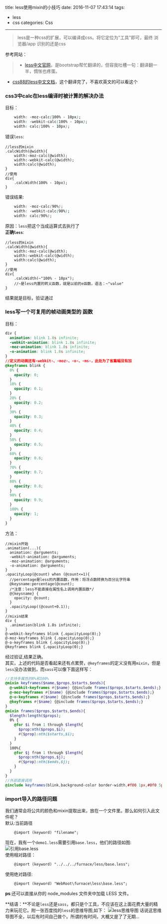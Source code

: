 title: less使用mixin的小技巧
date: 2016-11-07 17:43:14
tags: 
- less
- css
categories: Css
---
>less是一种css的扩展，可以编译成css。将它定位为"工具"即可，最终 浏览器/app 识别的还是css  

参考网站：
>- [less中文官网](http://less.bootcss.com/)，是bootstrap帮忙翻译的，但容我吐槽一句：翻译翻一半，惆怅也疼蛋。  
- [css88的less中文文档](http://www.css88.com/doc/less/features/)，这个翻译完了，不喜欢英文的可以看这个


### css3中calc在less编译时被计算的解决办法
目标：
``` css
    width: -moz-calc(100% - 10px);
    width: -webkit-calc(100% - 10px);
    width: calc(100% - 10px);
```
错误`less`:
``` less
//less的mixin
.calcWidth(@width){
    width:-moz-calc(@width);
    width:-webkit-calc(@width);
    width:calc(@width);
}
//使用
div{
    .calcWidth(100% - 10px);
}
```
错误结果:
``` css
    width: -moz-calc(90%);
    width: -webkit-calc(90%);
    width: calc(90%);
```
原因：`less`把这个当成运算式去执行了  
**正确`less`**:
``` less
//less的mixin
.calcWidth(@width){
    width:-moz-calc(@width);
    width:-webkit-calc(@width);
    width:calc(@width);
}
//使用
div{
    .calcWidth(~"100% - 10px");
    //~是less内置的转义函数，就是以前的e函数，语法：~"value"
}
```
结果就是目标，验证通过
<!-- more -->

### less写一个可复用的帧动画类型的 函数
目标：
``` css
div {
  animation: blink 1.8s infinite;
  -webkit-animation: blink 1.8s infinite;
  -moz-animation: blink 1.8s infinite;
  -o-animation: blink 1.8s infinite;
}
//定义的动画还有-webkit-、-moz-、-o-、-ms-，此处为了省篇幅没有加
@keyframes blink {
  0% {
    opacity: 0;
  }
  10% {
    opacity: 0.1;
  }
  20% {
    opacity: 0.2;
  }
  30% {
    opacity: 0.3;
  }
  40% {
    opacity: 0.4;
  }
  50% {
    opacity: 0.5;
  }
  60% {
    opacity: 0.6;
  }
  70% {
    opacity: 0.7;
  }
  80% {
    opacity: 0.8;
  }
  90% {
    opacity: 0.9;
  }
  100% {
    opacity: 1;
  }
}
```
方法：
``` less
//mixin开始
.animation(...){
  animation: @arguments;
  -webkit-animation: @arguments;
  -moz-animation: @arguments;
  -o-animation: @arguments;
}
.opacityLoop(@count) when (@count<=1){
  //percentage是less的内置函数，作用：将浮点数转换为百分比字符串
  @keysname:percentage(@count);
  /*注意：less不能直接在属性名上调用内置函数*/
  @{keysname} {
    opacity: @count;
  }
  .opacityLoop((@count+0.1));
}
//mixin结束
div {
  .animation(blink 1.8s infinite);
}
@-webkit-keyframes blink {.opacityLoop(0);}
@-moz-keyframes blink {.opacityLoop(0);}
@-o-keyframes blink {.opacityLoop(0);}
@keyframes blink {.opacityLoop(0);}
```
经过验证,结果正确。  
其实，上述的代码是否看起来还有点累赘，`@keyframes`的定义没有用`mixin`，但是`less`没办法做到，而`sass`可以像下面这样写：
``` sass
//支持多属性的0%和100%
@mixin keyframes($name,$props,$starts,$ends){
  @-webkit-keyframes #{$name} {@include frames($props,$starts,$ends);}
  @-moz-keyframes #{$name} {@include frames($props,$starts,$ends);}
  @-o-keyframes #{$name} {@include frames($props,$starts,$ends);}
  @keyframes #{$name} {@include frames($props,$starts,$ends);}
}
@mixin frames($props,$starts,$ends){
  $length:length($props);
  0% {
    @for $i from 1 through $length{
      $prop:nth($props,$i);
      #{$prop}:nth($starts,$i);
    }
  }
  100%{
    @for $j from 1 through $length{
      $prop:nth($props,$j);
      #{$prop}:nth($ends,$j);
    }
  }
}
//外部直接调用
@include keyframes(blink,background-color border-width,#f00 1px,#0f0 5px);
```

### import导入的路径问题
我们通常会将公共的颜色和mixin提取出来，放在一个文件里。那么如何引入此文件呢？  
默认:当前路径
``` less
    @import (keyword) "filename";
```
现在，我有一个`demo1.less`需要引用`base.less`，他们的路径如图:
![引用base.less](http://7xphbb.com1.z0.glb.clouddn.com/less%E4%B9%8Bimport.png)  
使用相对路径：
``` less
    @import (keyword) "../../../furnace/less/base.less";    
```
使用绝对路径:
``` less
    @import (keyword) "WebRoot\furnace\less\base.less";
```
**ps**:还可以直接从你的 node_modules 文件夹中加载 LESS 文件。  

**结语：**不论是`less`还是`sass`，都只是个工具，不应该在这上面花费大量的精力来玩花它。附一张百度找的`less`的思维导图,如下：
![less思维导图](http://7xphbb.com1.z0.glb.clouddn.com/less%E6%80%9D%E7%BB%B4%E5%AF%BC%E5%9B%BE.png)
话说这思维导图不全，以后有时间自己做个。所谓的有时间，大概又是了了无期...